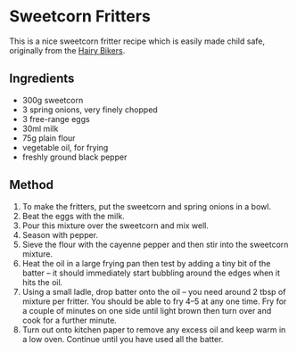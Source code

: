 # Sweetcorn Fritters # 

This is a nice sweetcorn fritter recipe which is easily made child safe, originally from the [Hairy Bikers](https://www.bbc.co.uk/food/recipes/sweetcorn_fritters_46558).

## Ingredients ## 

- 300g sweetcorn
- 3 spring onions, very finely chopped
- 3 free-range eggs
- 30ml milk
- 75g plain flour
- vegetable oil, for frying
- freshly ground black pepper

## Method ## 

1. To make the fritters, put the sweetcorn and spring onions in a bowl.
1. Beat the eggs with the milk.
1. Pour this mixture over the sweetcorn and mix well.
1. Season with pepper.
1. Sieve the flour with the cayenne pepper and then stir into the sweetcorn mixture.
1. Heat the oil in a large frying pan then test by adding a tiny bit of the batter – it should immediately start bubbling around the edges when it hits the oil.
1. Using a small ladle, drop batter onto the oil – you need around 2 tbsp of mixture per fritter. You should be able to fry 4–5 at any one time. Fry for a couple of minutes on one side until light brown then turn over and cook for a further minute.
1. Turn out onto kitchen paper to remove any excess oil and keep warm in a low oven. Continue until you have used all the batter.

